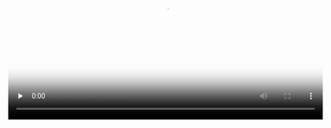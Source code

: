 <video id="video" width="640" height="360" controls="" preload="none" poster="./BCIMahjongVideoPoster.png">
      <source id="mp4" src="./BCIMahjongVideo.mp4" type="video/mp4">
</videos>
